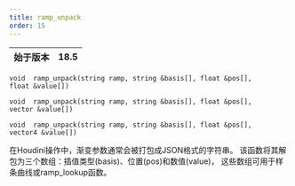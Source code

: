 ```yaml
---
title: ramp_unpack
order: 15
---
```

| 始于版本 | 18.5 |
| --- | --- |

`void  ramp_unpack(string ramp, string &basis[], float &pos[], float &value[])`

`void  ramp_unpack(string ramp, string &basis[], float &pos[], vector &value[])`

`void  ramp_unpack(string ramp, string &basis[], float &pos[], vector4 &value[])`

在Houdini操作中，渐变参数通常会被打包成JSON格式的字符串。
该函数将其解包为三个数组：插值类型(basis)、位置(pos)和数值(value)，
这些数组可用于样条曲线或ramp_lookup函数。
